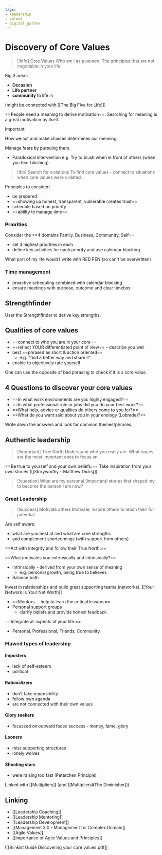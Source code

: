 ```yaml
---
tags: 
- leadership
- values
- digital_garden
---
```

# Discovery of Core Values


> [!info] Core Values
> Who am I as a person. The principles that are not negotiable in your life.

 Big 3 areas
+ **Occasion**
+ **Life partner**
+ **community** to life in

(might be connected with [[The Big Five for Life]])

==People need a meaning to derive motivation==. Searching for meaning is a great motivation by itself.

> [!important]
> How we act and make choices determines our meaning.

Manage fears by pursuing them. 
+ Paradoxical intervention e.g. Try to blush when in front of others (when you fear blushing)

> [!tip] Search for violations
> To find core values - connect to situations when core values were violated.

Principles to consider:
+ be prepared
+ ==showing up honest, transparent, vulnerable creates trust==
+ schedule based on priority
+ ==ability to manage time==

### Priorities
Consider the ==4 domains Family, Business, Community, Self==
+ set 3 highest priorities in each
+ define key activities for each priority and use calendar blocking

What part of my life would I write with RED PEN (so can't be overwritten)

### Time management
+ proactive scheduling combined with calendar blocking
+ ensure meetings with purpose, outcome and clear timebox

## Strengthfinder
User the Strengthfinder to derive key strengths.

## Qualities of core values
+ ==connect to who you are in your core==
+ ==reflect YOUR differentiated point of view== - describe you well
+ best ==phrased as short & action oriented==
	+ e.g. "find a better way and share it"
+ enable to objectively rate yourself

One can use the opposite of bad phrasing to check if it is a core value.

## 4 Questions to discover your core values
+ ==In what work environments are you highly engaged?==
+ ==In what professional role or jobs did you do your best work?==
+ ==What help, advice or qualities do others come to you for?==
+ ==What do you want said about you in your enology (Lobrede)?==

Write down the answers and look for common themes/phrases.


## Authentic leadership
> [!important] True North
> Understand who you really are. What issues are the most important ones to focus on.

==Be true to yourself and your own beliefs.==
Take inspiration from your own stories ([[Storyworthy - Matthew Dicks]]). 

> [!question]
> What are my personal (important) stories that shaped my to become the person I am now?

### Great Leadership
> [!success] Motivate others
> Motivate, inspire others to reach their full potential. 

Are self aware:
+ what are you best at and what are core strengths
+ and complement shortcomings (with support from others)

==Act with integrity and follow their True North.==

==What motivates you extrinsically and intrinsically?==
+ Intrinsically - derived from your own sense of meaning
	+ e.g. personal growth, being true to believes
+ Balance both

Invest in relationships and build great supporting teams (networks).
[[Your Network Is Your Net Worth]]
+ ==Mentors ... help to learn the critical lessons==
+ Personal support groups
	+ clarify beliefs and provide honest feedback

==Integrate all aspects of your life.==
+ Personal, Professional, Friends, Community


### Flawed types of leadership
#### Imposters
+ lack of self-esteem
+ political

#### Rationalizers
+ don't take reponsibility
+ follow own agenda
+ are not connected with their own values

#### Glory seekers
+ focussed on outward faced success - money, fame, glory

#### Looners
+ miss supporting structures
+ lonely wolves

#### Shooting stars
+ were raising too fast (Peterchen Principle)

Linked with [[Multipliers]] (and [[Multipliers#The Diminisher]])



## Linking
+ [[Leadership Coaching]]
+ [[Leadership Mentoring]]
+ [[Leadership Development]]
+ [[Management 3.0 - Management for Complex Domain]]
+ [[Agile Values]]
+ [[Importance of Agile Values and Principles]]



![[Blinkist Guide Discovering your core values.pdf]]